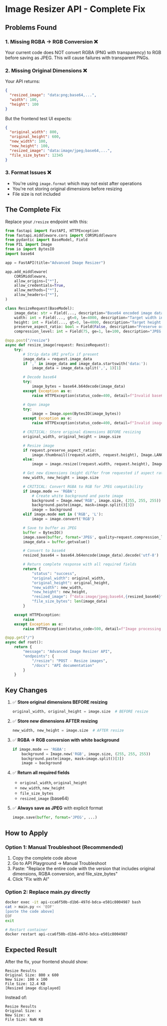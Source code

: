 # Image Resizer API - Complete Fix

## Problems Found

### 1. Missing RGBA → RGB Conversion ❌
Your current code does NOT convert RGBA (PNG with transparency) to RGB before saving as JPEG. This will cause failures with transparent PNGs.

### 2. Missing Original Dimensions ❌
Your API returns:
```json
{
  "resized_image": "data:png;base64,...",
  "width": 100,
  "height": 100
}
```

But the frontend test UI expects:
```json
{
  "original_width": 800,
  "original_height": 600,
  "new_width": 100,
  "new_height": 100,
  "resized_image": "data:image/jpeg;base64,...",
  "file_size_bytes": 12345
}
```

### 3. Format Issues ❌
- You're using `image.format` which may not exist after operations
- You're not storing original dimensions before resizing
- File size is not included

## The Complete Fix

Replace your `/resize` endpoint with this:

```python
from fastapi import FastAPI, HTTPException
from fastapi.middleware.cors import CORSMiddleware
from pydantic import BaseModel, Field
from PIL import Image
from io import BytesIO
import base64

app = FastAPI(title="Advanced Image Resizer")

app.add_middleware(
    CORSMiddleware,
    allow_origins=["*"],
    allow_credentials=True,
    allow_methods=["*"],
    allow_headers=["*"],
)

class ResizeRequest(BaseModel):
    image_data: str = Field(..., description="Base64 encoded image data")
    width: int = Field(..., gt=0, le=4000, description="Target width in pixels")
    height: int = Field(..., gt=0, le=4000, description="Target height in pixels")
    preserve_aspect_ratio: bool = Field(False, description="Preserve original aspect ratio")
    compression_level: int = Field(75, ge=1, le=100, description="JPEG compression quality")

@app.post("/resize")
async def resize_image(request: ResizeRequest):
    try:
        # Strip data URI prefix if present
        image_data = request.image_data
        if ',' in image_data and image_data.startswith('data:'):
            image_data = image_data.split(',', 1)[1]

        # Decode base64
        try:
            image_bytes = base64.b64decode(image_data)
        except Exception as e:
            raise HTTPException(status_code=400, detail=f"Invalid base64 data: {str(e)}")

        # Open image
        try:
            image = Image.open(BytesIO(image_bytes))
        except Exception as e:
            raise HTTPException(status_code=400, detail=f"Invalid image file: {str(e)}")

        # CRITICAL: Store original dimensions BEFORE resizing
        original_width, original_height = image.size

        # Resize image
        if request.preserve_aspect_ratio:
            image.thumbnail((request.width, request.height), Image.LANCZOS)
        else:
            image = image.resize((request.width, request.height), Image.LANCZOS)

        # Get new dimensions (might differ from requested if aspect ratio preserved)
        new_width, new_height = image.size

        # CRITICAL: Convert RGBA to RGB for JPEG compatibility
        if image.mode == 'RGBA':
            # Create white background and paste image
            background = Image.new('RGB', image.size, (255, 255, 255))
            background.paste(image, mask=image.split()[3])
            image = background
        elif image.mode not in ('RGB', 'L'):
            image = image.convert('RGB')

        # Save to buffer as JPEG
        buffer = BytesIO()
        image.save(buffer, format='JPEG', quality=request.compression_level, optimize=True)
        image_data = buffer.getvalue()

        # Convert to base64
        resized_base64 = base64.b64encode(image_data).decode('utf-8')

        # Return complete response with all required fields
        return {
            "status": "success",
            "original_width": original_width,
            "original_height": original_height,
            "new_width": new_width,
            "new_height": new_height,
            "resized_image": f"data:image/jpeg;base64,{resized_base64}",
            "file_size_bytes": len(image_data)
        }

    except HTTPException:
        raise
    except Exception as e:
        raise HTTPException(status_code=500, detail=f"Image processing error: {str(e)}")

@app.get("/")
async def root():
    return {
        "message": "Advanced Image Resizer API",
        "endpoints": {
            "/resize": "POST - Resize images",
            "/docs": "API documentation"
        }
    }
```

## Key Changes

1. ✅ **Store original dimensions BEFORE resizing**
   ```python
   original_width, original_height = image.size  # BEFORE resize
   ```

2. ✅ **Store new dimensions AFTER resizing**
   ```python
   new_width, new_height = image.size  # AFTER resize
   ```

3. ✅ **RGBA → RGB conversion with white background**
   ```python
   if image.mode == 'RGBA':
       background = Image.new('RGB', image.size, (255, 255, 255))
       background.paste(image, mask=image.split()[3])
       image = background
   ```

4. ✅ **Return all required fields**
   - `original_width`, `original_height`
   - `new_width`, `new_height`
   - `file_size_bytes`
   - `resized_image` (base64)

5. ✅ **Always save as JPEG** with explicit format
   ```python
   image.save(buffer, format='JPEG', ...)
   ```

## How to Apply

### Option 1: Manual Troubleshoot (Recommended)
1. Copy the complete code above
2. Go to API Playground → Manual Troubleshoot
3. Paste: "Replace the entire code with the version that includes original dimensions, RGBA conversion, and file_size_bytes"
4. Click "Fix with AI"

### Option 2: Replace main.py directly
```bash
docker exec -it api-cca6f50b-d1b6-497d-bdca-e501c8004987 bash
cat > main.py << 'EOF'
[paste the code above]
EOF
exit

# Restart container
docker restart api-cca6f50b-d1b6-497d-bdca-e501c8004987
```

## Expected Result

After the fix, your frontend should show:

```
Resize Results
Original Size: 800 x 600
New Size: 100 x 100
File Size: 12.4 KB
[Resized image displayed]
```

Instead of:

```
Resize Results
Original Size: x
New Size: x
File Size: NaN KB
```
